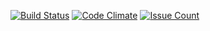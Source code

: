 [![Build Status](https://travis-ci.org/aurora-pro/apex-sigma.svg?branch=dev)](https://travis-ci.org/aurora-pro/apex-sigma)
[![Code Climate](https://codeclimate.com/github/aurora-pro/apex-sigma/badges/gpa.svg)](https://codeclimate.com/github/aurora-pro/apex-sigma)
[![Issue Count](https://codeclimate.com/github/aurora-pro/apex-sigma/badges/issue_count.svg)](https://codeclimate.com/github/aurora-pro/apex-sigma)
